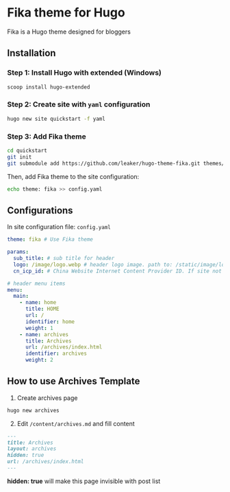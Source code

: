 # Fika theme for Hugo
Fika is a Hugo theme designed for bloggers

## Installation
### Step 1: Install Hugo with extended (Windows)
```bash
scoop install hugo-extended
```
### Step 2: Create site with `yaml` configuration
```bash
hugo new site quickstart -f yaml
```
### Step 3: Add Fika theme
```bash
cd quickstart
git init
git submodule add https://github.com/leaker/hugo-theme-fika.git themes/fika
```
Then, add Fika theme to the site configuration:
```bash
echo theme: fika >> config.yaml
```

## Configurations
In site configuration file: `config.yaml`
```yaml config.yaml
theme: fika # Use Fika theme

params:
  sub_title: # sub title for header
  logo: /image/logo.webp # header logo image. path to: /static/image/logo.webp
  cn_icp_id: # China Website Internet Content Provider ID. If site not deploy in china, delete this line

# header menu items
menu:
  main:
    - name: home
      title: HOME
      url: /
      identifier: home
      weight: 1
    - name: archives
      title: Archives
      url: /archives/index.html
      identifier: archives
      weight: 2
```

## How to use Archives Template
1. Create archives page
```bash
hugo new archives
```
2. Edit `/content/archives.md` and fill content
```markdown
---
title: Archives
layout: archives
hidden: true
url: /archives/index.html
---
```
**hidden: true** will make this page invisible with post list
